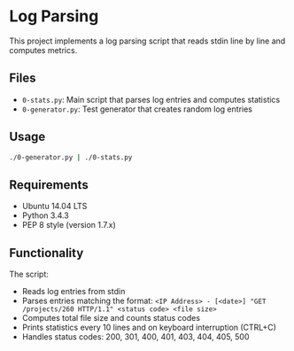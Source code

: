 # Log Parsing

This project implements a log parsing script that reads stdin line by line and computes metrics.

## Files

- `0-stats.py`: Main script that parses log entries and computes statistics
- `0-generator.py`: Test generator that creates random log entries

## Usage

```bash
./0-generator.py | ./0-stats.py
```

## Requirements

- Ubuntu 14.04 LTS
- Python 3.4.3
- PEP 8 style (version 1.7.x)

## Functionality

The script:
- Reads log entries from stdin
- Parses entries matching the format: `<IP Address> - [<date>] "GET /projects/260 HTTP/1.1" <status code> <file size>`
- Computes total file size and counts status codes
- Prints statistics every 10 lines and on keyboard interruption (CTRL+C)
- Handles status codes: 200, 301, 400, 401, 403, 404, 405, 500